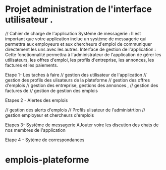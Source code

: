 # Projet administration de l'interface utilisateur .



// Cahier de charge de l'application
Système de messagerie : Il est important que votre application inclue un système de messagerie qui permettra aux employeurs et aux chercheurs d'emploi de communiquer directement les uns avec les autres.
Interface de gestion de l'application : Cette fonctionnalité permettra à l'administrateur de l'application de gérer les utilisateurs, les offres d'emploi, les profils d'entreprise, les annonces, les factures et les paiements.


      

   Etape 1- Les taches à faire
// gestion des utilisateur de l'application
// gestion des profils des ulisateurs de la plateforme
// gestion des offres d'emplois
// gestion des entreprise, gestions des annonces ,
// gestion des factures de 
// gestion de gestion des emplois 
 


   Etapes 2 - Alertes des emplois

   // gestion des alerts d'emplois
   // Profils ulisateur de l'administrtion
   // gestion employeur et chercheurs d'emplois
   

   Etapes 3- Système de messagerie
   AJouter voire les discution des chats de nos membres de l'application


   Etape 4 -  Sytème de correspondances




# emplois-plateforme
